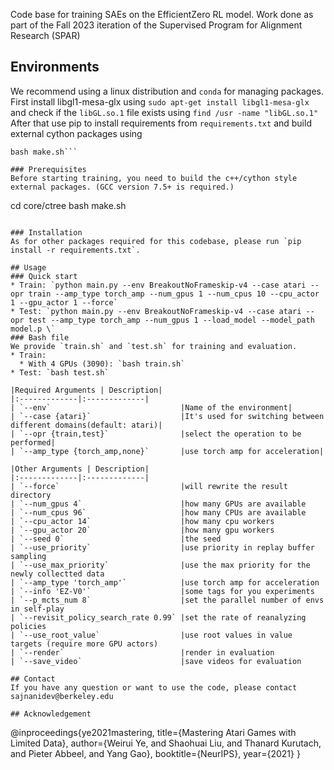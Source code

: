Code base for training SAEs on the EfficientZero RL model. 
Work done as part of the Fall 2023 iteration of the Supervised Program for Alignment Research (SPAR)

## Environments
We recommend using a linux distribution and ``conda`` for managing packages. 
First install libgl1-mesa-glx using ```sudo apt-get install libgl1-mesa-glx``` 
and check if the `libGL.so.1` file exists using 
```find /usr -name "libGL.so.1"```
After that use pip to install requirements from ``requirements.txt`` and build external cython packages using 
```cd EZero/core/ctree
bash make.sh```

### Prerequisites
Before starting training, you need to build the c++/cython style external packages. (GCC version 7.5+ is required.)
```
cd core/ctree
bash make.sh
``` 

### Installation
As for other packages required for this codebase, please run `pip install -r requirements.txt`.

## Usage
### Quick start
* Train: `python main.py --env BreakoutNoFrameskip-v4 --case atari --opr train --amp_type torch_amp --num_gpus 1 --num_cpus 10 --cpu_actor 1 --gpu_actor 1 --force`
* Test: `python main.py --env BreakoutNoFrameskip-v4 --case atari --opr test --amp_type torch_amp --num_gpus 1 --load_model --model_path model.p \`
### Bash file
We provide `train.sh` and `test.sh` for training and evaluation.
* Train: 
  * With 4 GPUs (3090): `bash train.sh`
* Test: `bash test.sh`

|Required Arguments | Description|
|:-------------|:-------------|
| `--env`                             |Name of the environment|
| `--case {atari}`                    |It's used for switching between different domains(default: atari)|
| `--opr {train,test}`                |select the operation to be performed|
| `--amp_type {torch_amp,none}`       |use torch amp for acceleration|

|Other Arguments | Description|
|:-------------|:-------------|
| `--force`                           |will rewrite the result directory
| `--num_gpus 4`                      |how many GPUs are available
| `--num_cpus 96`                     |how many CPUs are available
| `--cpu_actor 14`                    |how many cpu workers
| `--gpu_actor 20`                    |how many gpu workers
| `--seed 0`                          |the seed
| `--use_priority`                    |use priority in replay buffer sampling
| `--use_max_priority`                |use the max priority for the newly collectted data
| `--amp_type 'torch_amp'`            |use torch amp for acceleration
| `--info 'EZ-V0'`                    |some tags for you experiments
| `--p_mcts_num 8`                    |set the parallel number of envs in self-play 
| `--revisit_policy_search_rate 0.99` |set the rate of reanalyzing policies
| `--use_root_value`                  |use root values in value targets (require more GPU actors)
| `--render`                          |render in evaluation
| `--save_video`                      |save videos for evaluation

## Contact
If you have any question or want to use the code, please contact sajnanidev@berkeley.edu

## Acknowledgement
```
@inproceedings{ye2021mastering,
  title={Mastering Atari Games with Limited Data},
  author={Weirui Ye, and Shaohuai Liu, and Thanard Kurutach, and Pieter Abbeel, and Yang Gao},
  booktitle={NeurIPS},
  year={2021}
}
```
